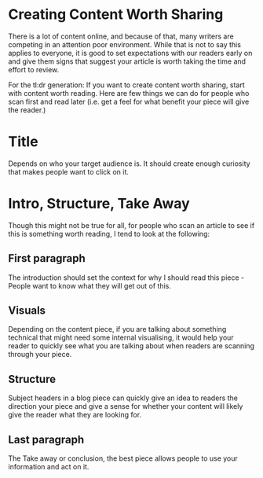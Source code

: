 # Creating Content Worth Sharing

There is a lot of content online, and because of that, many writers are competing in an attention poor environment. While that is not to say this applies to everyone, it is good to set expectations with our readers early on and give them signs that suggest your article is worth taking the time and effort to review.

For the tl:dr generation:
If you want to create content worth sharing, start with content worth reading. Here are few things we can do for people who scan first and read later (i.e. get a feel for what benefit your piece will give the reader.)

# Title
Depends on who your target audience is. It should create enough curiosity that makes people want to click on it.

# Intro, Structure, Take Away
Though this might not be true for all, for people who scan an article to see if this is something worth reading, I tend to look at the following:

## First paragraph
The introduction should set the context for why I should read this piece - People want to know what they will get out of this.

## Visuals
Depending on the content piece, if you are talking about something technical that might need some internal visualising, it would help your reader to quickly see what you are talking about when readers are scanning through your piece.

## Structure
Subject headers in a blog piece can quickly give an idea to readers the direction your piece and give a sense for whether your content will likely give the reader what they are looking for.

## Last paragraph 
The Take away or conclusion, the best piece allows people to use your information and act on it.
